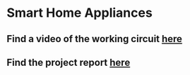 # Smart Home Appliances

## Find a video of the working circuit [here](https://youtu.be/iMzk6LLI_p8)

## Find the project report [here](https://docs.google.com/document/d/1ZhQJrPFYFgOt5gSR_cEHFuk4EUzcFHK913BgD_VBJLw/edit?usp=sharing)
